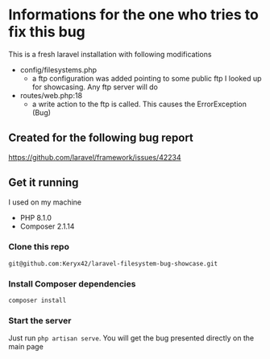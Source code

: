 # Informations for the one who tries to fix this bug

This is a fresh laravel installation with following modifications
- config/filesystems.php
  - a ftp configuration was added pointing to some public ftp I looked up for showcasing. Any ftp server will do
- routes/web.php:18
  - a write action to the ftp is called. This causes the ErrorException (Bug)

## Created for the following bug report
https://github.com/laravel/framework/issues/42234

## Get it running
I used on my machine
- PHP 8.1.0
- Composer 2.1.14

### Clone this repo
`git@github.com:Keryx42/laravel-filesystem-bug-showcase.git`

### Install Composer dependencies
`composer install` 

### Start the server
Just run `php artisan serve`.
You will get the bug presented directly on the main page
